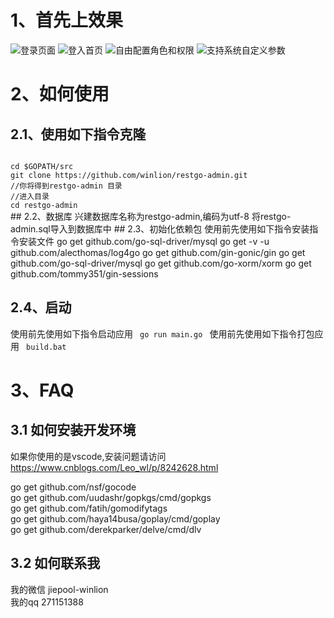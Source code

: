 # 1、首先上效果
![登录页面](https://github.com/winlion/restgo-admin/blob/master/asset/images/1.png)
![登入首页](https://github.com/winlion/restgo-admin/blob/master/asset/images/2.png)
![自由配置角色和权限](https://github.com/winlion/restgo-admin/blob/master/asset/images/3.png)
![支持系统自定义参数](https://github.com/winlion/restgo-admin/blob/master/asset/images/4.png)
# 2、如何使用
## 2.1、使用如下指令克隆
<code>
cd $GOPATH/src  
git clone https://github.com/winlion/restgo-admin.git  
//你将得到restgo-admin 目录  
//进入目录  
cd restgo-admin  
</code>
## 2.2、数据库
兴建数据库名称为restgo-admin,编码为utf-8  
将restgo-admin.sql导入到数据库中  
## 2.3、初始化依赖包
使用前先使用如下指令安装指令安装文件  
go get github.com/go-sql-driver/mysql  
go get -v -u github.com/alecthomas/log4go  
go get github.com/gin-gonic/gin  
go get github.com/go-sql-driver/mysql  
go get github.com/go-xorm/xorm  
go get github.com/tommy351/gin-sessions  


## 2.4、启动
使用前先使用如下指令启动应用
<code>
go run main.go
</code>
使用前先使用如下指令打包应用
<code>
build.bat
</code>
# 3、FAQ
## 3.1 如何安装开发环境
如果你使用的是vscode,安装问题请访问  
https://www.cnblogs.com/Leo_wl/p/8242628.html

go get github.com/nsf/gocode  
go get github.com/uudashr/gopkgs/cmd/gopkgs  
go get github.com/fatih/gomodifytags  
go get github.com/haya14busa/goplay/cmd/goplay  
go get github.com/derekparker/delve/cmd/dlv  

## 3.2 如何联系我
我的微信 jiepool-winlion  
我的qq 271151388


